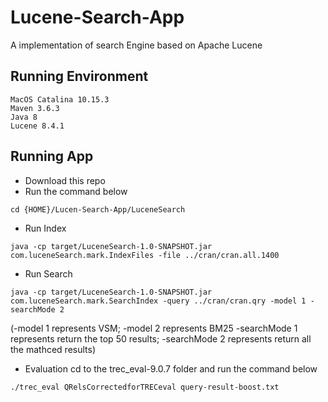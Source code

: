 # Lucene-Search-App
A implementation of search Engine based on Apache Lucene

## Running Environment

```
MacOS Catalina 10.15.3
Maven 3.6.3
Java 8
Lucene 8.4.1
```

## Running App
* Download this repo</br>
* Run the command below
```shell
cd {HOME}/Lucen-Search-App/LuceneSearch
```
* Run Index 
```shell
java -cp target/LuceneSearch-1.0-SNAPSHOT.jar com.luceneSearch.mark.IndexFiles -file ../cran/cran.all.1400
```
* Run Search
```shell
java -cp target/LuceneSearch-1.0-SNAPSHOT.jar com.luceneSearch.mark.SearchIndex -query ../cran/cran.qry -model 1 -searchMode 2
```
(-model 1 represents VSM; -model 2 represents BM25
 -searchMode 1 represents return the top 50 results; -searchMode 2 represents return all the mathced results)</br> 
 
 
* Evaluation
cd to the trec_eval-9.0.7 folder and run the command below
```shell
./trec_eval QRelsCorrectedforTRECeval query-result-boost.txt
```
